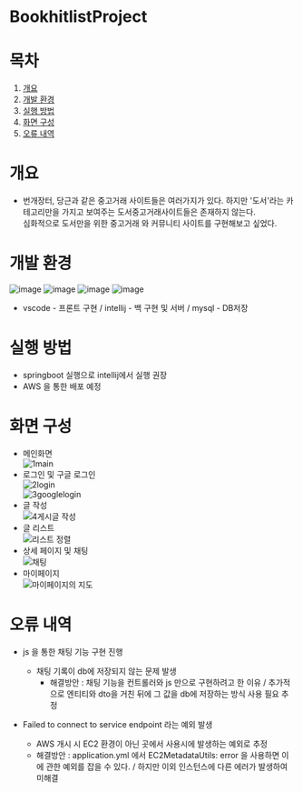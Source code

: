 # BookhitlistProject

# 목차
1. [개요](#개요)<br>
2. [개발 환경](#개발-환경) <br>
3. [실행 방법](#실행-방법) <br>
4. [화면 구성](#화면-구성) <br>
5. [오류 내역](#오류-내역) <br>

# 개요
+ 번개장터, 당근과 같은 중고거래 사이트들은 여러가지가 있다. 하지만 '도서'라는 카테고리만을 가지고 보여주는 도서중고거래사이트들은 존재하지 않는다.<br>
심화적으로 도서만을 위한 중고거래 와 커뮤니티 사이트를 구현해보고 싶었다.
# 개발 환경
![image](https://github.com/leem5514/bookhitlistProject/assets/116091798/9b976c06-7e05-46b3-a5ad-b1db44b27897) ![image](https://github.com/leem5514/bookhitlistProject/assets/116091798/8f40bb68-3414-4cdb-b27f-8a498cebc0bb)
 ![image](https://github.com/leem5514/bookhitlistProject/assets/116091798/d648a52c-597c-4217-8d18-fd8f08dc6a5a) ![image](https://github.com/leem5514/bookhitlistProject/assets/116091798/a4a7c1af-4f37-46f7-96bb-4d728b6f4ee8) 

+ vscode - 프론트 구현 / intellij -  백 구현 및 서버 / mysql - DB저장
# 실행 방법
+ springboot 실행으로 intellij에서 실행 권장
+ AWS 을 통한 배포 예정
# 화면 구성
+ 메인화면<br>![1main](https://github.com/leem5514/bookhitlistProject/assets/116091798/116186b7-9d8c-4b0e-948e-d3edf0b4429b)
+ 로그인 및 구글 로그인<br>![2login](https://github.com/leem5514/bookhitlistProject/assets/116091798/4306ac71-f611-4608-b9c2-9e12252715b7) <br>
![3googlelogin](https://github.com/leem5514/bookhitlistProject/assets/116091798/db19fc5e-fcc9-46aa-99a2-632aab295734)
+ 글 작성<br>![4게시글 작성](https://github.com/leem5514/bookhitlistProject/assets/116091798/624995d9-1453-42ee-bb4f-bb2c77c9eedb)
+ 글 리스트<br> ![리스트 정렬](https://github.com/leem5514/bookhitlistProject/assets/116091798/a2525823-7b9b-49af-9207-fcc1797c658c)
+ 상세 페이지 및 채팅<br> ![채팅](https://github.com/leem5514/bookhitlistProject/assets/116091798/58abf8c7-c8d5-4c6b-9df4-bce2e9f6c13d)
+ 마이페이지<br> ![마이페이지의 지도](https://github.com/leem5514/bookhitlistProject/assets/116091798/323c6510-1be5-466c-bba5-cd67b910ab35)

# 오류 내역
+ js 을 통한 채팅 기능 구현 진행
  - 채팅 기록이 db에 저장되지 않는 문제 발생
     - 해결방안 : 채팅 기능을 컨트롤러와 js 만으로 구현하려고 한 이유 / 추가적으로 엔티티와 dto을 거친 뒤에 그 값을 db에 저장하는 방식 사용 필요 추정

+ Failed to connect to service endpoint 라는 예외 발생
   - AWS 개시 시 EC2 환경이 아닌 곳에서 사용시에 발생하는 예외로 추정
    - 해결방안 : application.yml 에서 EC2MetadataUtils: error 을 사용하면 이에 관한 예외를 잡을 수 있다. / 하지만 이외 인스턴스에 다른 에러가 발생하여 미해결  


